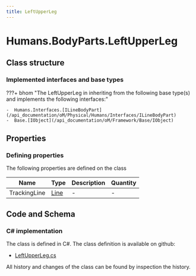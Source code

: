 ```yaml
---
title: LeftUpperLeg
---
```


# Humans.BodyParts.LeftUpperLeg



## Class structure

### Implemented interfaces and base types

???+ bhom "The LeftUpperLeg in inheriting from the following base type(s) and implements the following interfaces:"

    -  Humans.Interfaces.[ILineBodyPart](/api_documentation/oM/Physical/Humans/Interfaces/ILineBodyPart)
    -  Base.[IObject](/api_documentation/oM/Framework/Base/IObject)


## Properties



### Defining properties

The following properties are defined on the class

| Name             | Type             | Description      | Quantity         |
|------------------|------------------|------------------|------------------|
| TrackingLine | [Line](/api_documentation/oM/Dimensional/Geometry/Line) | - | - |


## Code and Schema

### C# implementation

The class is defined in C#. The class definition is available on github:

- [LeftUpperLeg.cs](https://github.com/BHoM/BHoM/blob/develop/Humans_oM/BodyParts\LeftUpperLeg.cs)

All history and changes of the class can be found by inspection the history.
